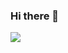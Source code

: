 ### Hi there 👋

<img src="https://img.shields.io/endpoint?label=Python?style=plastic&logo=python&logoColor=yellow"/>
